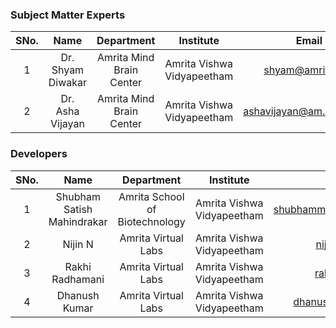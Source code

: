 
### Subject Matter Experts
| SNo. | Name | Department | Institute | Email |
| :---: | :---: | :---: | :---: | :---: |
| 1 | Dr. Shyam Diwakar | Amrita Mind Brain Center | Amrita Vishwa Vidyapeetham | shyam@amrita.edu 
| 2 | Dr. Asha Vijayan | Amrita Mind Brain Center | Amrita Vishwa Vidyapeetham | ashavijayan@am.amrita.edu

### Developers
| SNo. | Name | Department | Institute | Email |
| :---: | :---: | :---: | :---: | :---: |
| 1 | Shubham Satish Mahindrakar | Amrita School of Biotechnology | Amrita Vishwa Vidyapeetham | shubhammahindrakar2104@gmail.com|
| 2 | Nijin N | Amrita Virtual Labs | Amrita Vishwa Vidyapeetham | nijinn@am.amrita.edu
| 3 | Rakhi Radhamani | Amrita Virtual Labs | Amrita Vishwa Vidyapeetham | rakhir@am.amrita.edu
| 4 | Dhanush Kumar | Amrita Virtual Labs | Amrita Vishwa Vidyapeetham | dhanushkumar@am.amrita.edu 
